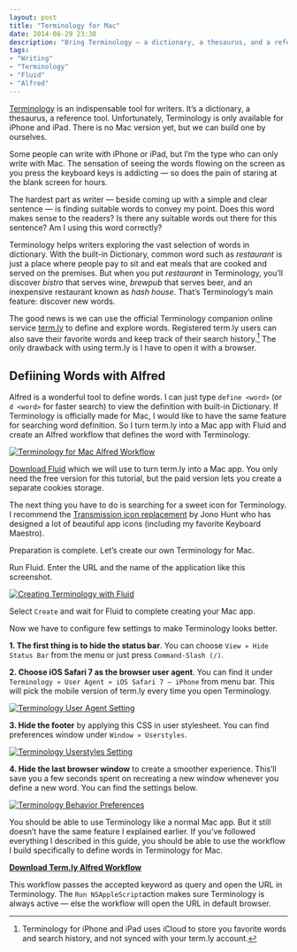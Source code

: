 ```yaml
---
layout: post
title: "Terminology for Mac"
date: 2014-08-29 23:30
description: "Bring Terminology — a dictionary, a thesaurus, and a reference tool — to your Mac with the combination of Fluid and Alfred."
tags:
- "Writing"
- "Terminology"
- "Fluid"
- "Alfred"
---
```


[Terminology](http://agiletortoise.com/terminology "Terminology - Agile Tortoise") is an indispensable tool for writers. It’s a dictionary, a thesaurus, a reference tool. Unfortunately, Terminology is only available for iPhone and iPad. There is no Mac version yet, but we can build one by ourselves.

<!-- more -->

Some people can write with iPhone or iPad, but I’m the type who can only write with Mac. The sensation of seeing the words flowing on the screen as you press the keyboard keys is addicting — so does the pain of staring at the blank screen for hours. 

The hardest part as writer — beside coming up with a simple and clear sentence — is finding suitable words to convey my point. Does this word makes sense to the readers? Is there any suitable words out there for this sentence? Am I using this word correctly?

Terminology helps writers exploring the vast selection of words in dictionary. With the built-in Dictionary, common word such as *restaurant* is just a place where people pay to sit and eat meals that are cooked and served on the premises. But when you put *restaurant* in Terminology, you’ll discover *bistro* that serves wine, *brewpub* that serves beer,  and an inexpensive restaurant known as *hash house*. That’s Terminology’s main feature: discover new words.

The good news is we can use the official Terminology companion online service [term.ly](http://term.ly/ "Dictionary, Thesaurus - term.ly") to define and explore words. Registered term.ly users can also save their favorite words and keep track of their search history.[^1] The only drawback with using term.ly is I have to open it with a browser.

## Defiining Words with Alfred
Alfred is a wonderful tool to define words. I can just type `define <word>` (or `d <word>` for faster search) to view the definition  with built-in Dictionary. If Terminology is officially made for Mac, I would like to have the same feature for searching word definition. So I turn term.ly into a Mac app with Fluid and create an Alfred workflow that defines the word with Terminology.

[ ![Terminology for Mac Alfred Workflow][225017] ](http://images.sayzlim.net/2014/08/terminology_alfred.gif "Terminology for Mac Alfred Workflow")

[225017]: http://images.sayzlim.net/2014/08/terminology_alfred.gif "Terminology for Mac Alfred Workflow"

[Download Fluid](http://fluidapp.com/ "Fluid - Turn Your Favorite Web Apps into Real Mac Apps.") which we will use to turn term.ly into a Mac app. You only need the free version for this tutorial, but the paid version lets you create a separate cookies storage. 

The next thing you have to do is searching for a sweet icon for Terminology. I recommend the [Transmission icon replacement](http://iconaholic.com/2011/downloads.html#transmission "Iconaholic.com 2011 - Downloads") by Jono Hunt who has designed a lot of beautiful app icons (including my favorite Keyboard Maestro). 

Preparation is complete. Let’s create our own Terminology for Mac.

Run Fluid. Enter the URL and the name of the application like this screenshot.

[ ![Creating Terminology with Fluid][231130] ](http://images.sayzlim.net/2014/08/terminology_fluid.jpg "Creating Terminology with Fluid")

[231130]: http://images.sayzlim.net/2014/08/terminology_fluid.jpg "Creating Terminology with Fluid"

Select `Create` and wait for Fluid to complete creating your Mac app.

Now we have to configure few settings to make Terminology looks better.

**1. The first thing is to hide the status bar**. You can choose `View » Hide Status Bar` from the menu or just press `Command-Slash (/)`.

**2. Choose iOS Safari 7 as the browser user agent**. You can find it under  `Terminology » User Agent » iOS Safari 7 — iPhone` from menu bar. This will pick the mobile version of term.ly every time you open Terminology.

[ ![Terminology User Agent Setting][225056] ](http://images.sayzlim.net/2014/08/terminology_useragent.jpg "Terminology User Agent Setting")

[225056]: http://images.sayzlim.net/2014/08/terminology_useragent.jpg "Terminology User Agent Setting"

**3.  Hide the footer** by applying this CSS in user stylesheet. You can find preferences window under `Window » Userstyles`.

[ ![Terminology Userstyles Setting][225109] ](http://images.sayzlim.net/2014/08/terminology_userstyles.jpg "Terminology Userstyles Setting")

[225109]: http://images.sayzlim.net/2014/08/terminology_userstyles.jpg "Terminology Userstyles Setting"

**4. Hide the last browser window** to create a smoother experience. This’ll save you a few seconds spent on recreating a new window whenever you define a new word. You can find the settings below.

[ ![Terminology Behavior Preferences][225128] ](http://images.sayzlim.net/2014/08/terminology_preferences.jpg "Terminology Behavior Preferences")

[225128]: http://images.sayzlim.net/2014/08/terminology_preferences.jpg "Terminology Behavior Preferences"

You should be able to use Terminology like a normal Mac app. But it still doesn’t have the same feature I explained earlier. If you’ve followed everything I described in this guide, you should be able to use the workflow I build specifically to define words in Terminology for Mac.

[**Download Term.ly Alfred Workflow**](http://s3.sayzlim.net/f/term.ly.alfredworkflow.zip "Term.ly Alfred Worfklow")

This workflow passes the accepted keyword as query and open the URL in Terminology. The `Run NSAppleScript`action makes sure Terminology is always active — else the workflow will open the URL in default browser.

[^1]: Terminology for iPhone and iPad uses iCloud to store you favorite words and search history, and not synced with your term.ly account.